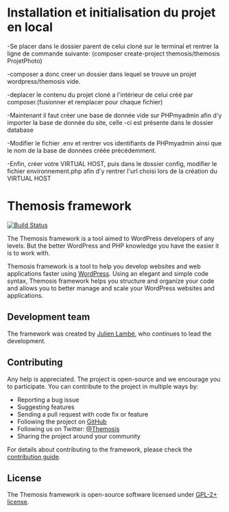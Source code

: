 Installation et initialisation du projet en local
================================================
-Se placer dans le dossier parent de celui cloné sur le terminal et rentrer la ligne de commande suivante:
(composer create-project themosis/themosis ProjetPhoto)

-composer a donc creer un dossier dans lequel se trouve un projet wordpress/themosis vide.

-deplacer le contenu du projet cloné a l'intérieur de celui créé par composer.(fusionner et remplacer pour chaque fichier)

-Maintenant il faut créer une base de donnée  vide sur PHPmyadmin afin d'y importer la base de donnée du site, celle -ci est présente dans le dossier database

-Modifier le fichier .env et rentrer vos identifiants de PHPmyadmin ainsi que le nom de la base de données créée précédemment.

-Enfin, créer votre VIRTUAL HOST, puis dans le dossier config, modifier le fichier environnement.php afin d'y rentrer l'url choisi lors de la création du VIRTUAL HOST



















Themosis framework
==================

[![Build Status](https://travis-ci.org/themosis/themosis.svg?branch=dev)](https://travis-ci.org/themosis/themosis)

The Themosis framework is a tool aimed to WordPress developers of any levels. But the better WordPress and PHP knowledge you have the easier it is to work with.

Themosis framework is a tool to help you develop websites and web applications faster using [WordPress](https://wordpress.org). Using an elegant and simple code syntax, Themosis framework helps you structure and organize your code and allows you to better manage and scale your WordPress websites and applications.

Development team
----------------
The framework was created by [Julien Lambé](http://www.themosis.com/), who continues to lead the development.

Contributing
------------
Any help is appreciated. The project is open-source and we encourage you to participate. You can contribute to the project in multiple ways by:

- Reporting a bug issue
- Suggesting features
- Sending a pull request with code fix or feature
- Following the project on [GitHub](https://github.com/themosis)
- Following us on Twitter: [@Themosis](https://twitter.com/Themosis)
- Sharing the project around your community

For details about contributing to the framework, please check the [contribution guide](http://framework.themosis.com/docs/1.3/contributing).

License
-------
The Themosis framework is open-source software licensed under [GPL-2+ license](http://www.gnu.org/licenses/gpl-2.0.html).